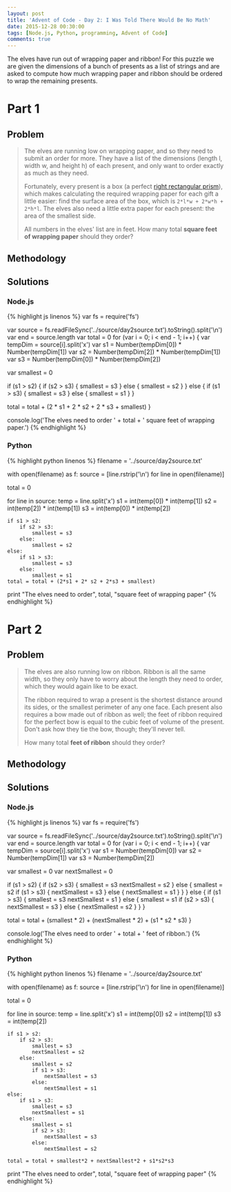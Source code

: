 ```yaml
---
layout: post
title: 'Advent of Code - Day 2: I Was Told There Would Be No Math'
date: 2015-12-28 00:30:00
tags: [Node.js, Python, programming, Advent of Code]
comments: true
---
```


The elves have run out of wrapping paper and ribbon! For this puzzle we are given the dimensions of a bunch of presents as a list of strings and are asked to compute how much wrapping paper and ribbon should be ordered to wrap the remaining presents.

<!--more-->

# Part 1

## Problem

>The elves are running low on wrapping paper, and so they need to submit an order for more. They have a list of the dimensions (length l, width w, and height h) of each present, and only want to order exactly as much as they need.
>
>Fortunately, every present is a box (a perfect [right rectangular prism](https://en.wikipedia.org/wiki/Cuboid#Rectangular_cuboid)), which makes calculating the required wrapping paper for each gift a little easier: find the surface area of the box, which is `2*l*w + 2*w*h + 2*h*l`. The elves also need a little extra paper for each present: the area of the smallest side.
>
>All numbers in the elves' list are in feet. How many total **square feet of wrapping paper** should they order?

## Methodology


## Solutions

### Node.js
{% highlight js linenos %}
var fs = require('fs')

var source = fs.readFileSync('../source/day2source.txt').toString().split('\n')
var end = source.length
var total = 0
for (var i = 0; i < end - 1; i++) {
  var tempDim = source[i].split('x')
  var s1 = Number(tempDim[0]) * Number(tempDim[1])
  var s2 = Number(tempDim[2]) * Number(tempDim[1])
  var s3 = Number(tempDim[0]) * Number(tempDim[2])

  var smallest = 0

  if (s1 > s2) {
    if (s2 > s3) {
      smallest = s3
    } else {
      smallest = s2
    }
  } else {
    if (s1 > s3) {
      smallest = s3
    } else {
      smallest = s1
    }
  }

  total = total + (2 * s1 + 2 * s2 + 2 * s3 + smallest)
}

console.log('The elves need to order ' + total + ' square feet of wrapping paper.')
{% endhighlight %}

### Python
{% highlight python linenos %}
filename = '../source/day2source.txt'

with open(filename) as f:
    source = [line.rstrip('\n') for line in open(filename)]

total = 0

for line in source:
    temp = line.split('x')
    s1 = int(temp[0]) * int(temp[1])
    s2 = int(temp[2]) * int(temp[1])
    s3 = int(temp[0]) * int(temp[2])

    if s1 > s2:
        if s2 > s3:
            smallest = s3
        else:
            smallest = s2
    else:
        if s1 > s3:
            smallest = s3
        else:
            smallest = s1
    total = total + (2*s1 + 2* s2 + 2*s3 + smallest)

print "The elves need to order", total, "square feet of wrapping paper"
{% endhighlight %}

# Part 2

## Problem
>The elves are also running low on ribbon. Ribbon is all the same width, so they only have to worry about the length they need to order, which they would again like to be exact.
>
>The ribbon required to wrap a present is the shortest distance around its sides, or the smallest perimeter of any one face. Each present also requires a bow made out of ribbon as well; the feet of ribbon required for the perfect bow is equal to the cubic feet of volume of the present. Don't ask how they tie the bow, though; they'll never tell.
>
>How many total **feet of ribbon** should they order?

## Methodology


## Solutions

### Node.js
{% highlight js linenos %}
var fs = require('fs')

var source = fs.readFileSync('../source/day2source.txt').toString().split('\n')
var end = source.length
var total = 0
for (var i = 0; i < end - 1; i++) {
  var tempDim = source[i].split('x')
  var s1 = Number(tempDim[0])
  var s2 = Number(tempDim[1])
  var s3 = Number(tempDim[2])

  var smallest = 0
  var nextSmallest = 0

  if (s1 > s2) {
    if (s2 > s3) {
      smallest = s3
      nextSmallest = s2
    } else {
      smallest = s2
      if (s1 > s3) {
        nextSmallest = s3
      } else {
        nextSmallest = s1
      }
    }
  } else {
    if (s1 > s3) {
      smallest = s3
      nextSmallest = s1
    } else {
      smallest = s1
      if (s2 > s3) {
        nextSmallest = s3
      } else {
        nextSmallest = s2
      }
    }
  }

  total = total + (smallest * 2) + (nextSmallest * 2) + (s1 * s2 * s3)
}

console.log('The elves need to order ' + total + ' feet of ribbon.')
{% endhighlight %}

### Python
{% highlight python linenos %}
filename = '../source/day2source.txt'

with open(filename) as f:
    source = [line.rstrip('\n') for line in open(filename)]

total = 0

for line in source:
    temp = line.split('x')
    s1 = int(temp[0])
    s2 = int(temp[1])
    s3 = int(temp[2])

    if s1 > s2:
        if s2 > s3:
            smallest = s3
            nextSmallest = s2
        else:
            smallest = s2
            if s1 > s3:
                nextSmallest = s3
            else:
                nextSmallest = s1
    else:
        if s1 > s3:
            smallest = s3
            nextSmallest = s1
        else:
            smallest = s1
            if s2 > s3:
                nextSmallest = s3
            else:
                nextSmallest = s2

    total = total + smallest*2 + nextSmallest*2 + s1*s2*s3

print "The elves need to order", total, "square feet of wrapping paper"
{% endhighlight %}
